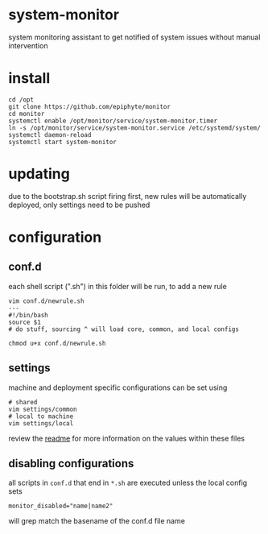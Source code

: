 system-monitor
===

system monitoring assistant to get notified of system issues without manual intervention

# install

```
cd /opt
git clone https://github.com/epiphyte/monitor
cd monitor
systemctl enable /opt/monitor/service/system-monitor.timer
ln -s /opt/monitor/service/system-monitor.service /etc/systemd/system/
systemctl daemon-reload
systemctl start system-monitor
```

# updating

due to the bootstrap.sh script firing first, new rules will be automatically deployed, only settings need to be pushed

# configuration

## conf.d

each shell script (".sh") in this folder will be run, to add a new rule

```
vim conf.d/newrule.sh
---
#!/bin/bash
source $1
# do stuff, sourcing ^ will load core, common, and local configs
```

```
chmod u+x conf.d/newrule.sh
```

## settings

machine and deployment specific configurations can be set using

```
# shared
vim settings/common
# local to machine
vim settings/local
```

review the [readme](settings/README.md) for more information on the values within these files

## disabling configurations

all scripts in `conf.d` that end in `*.sh` are executed unless the local config sets
```
monitor_disabled="name|name2"
```

will grep match the basename of the conf.d file name

